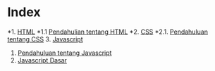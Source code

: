 # Index

*1. [HTML](html/indexHtml.md)
  *1.1 [Pendahulian tentang HTML](html/introHtml.md)
*2. [CSS](css/indexCss.md)
  *2.1. [Pendahuluan tentang CSS](css/introCss.md)
3. [Javascript](javascript/indexJs.md)
  1. [Pendahuluan tentang Javascript](javascript/introJs.md)
  2. [Javascript Dasar](javascript/dasarJs.md)